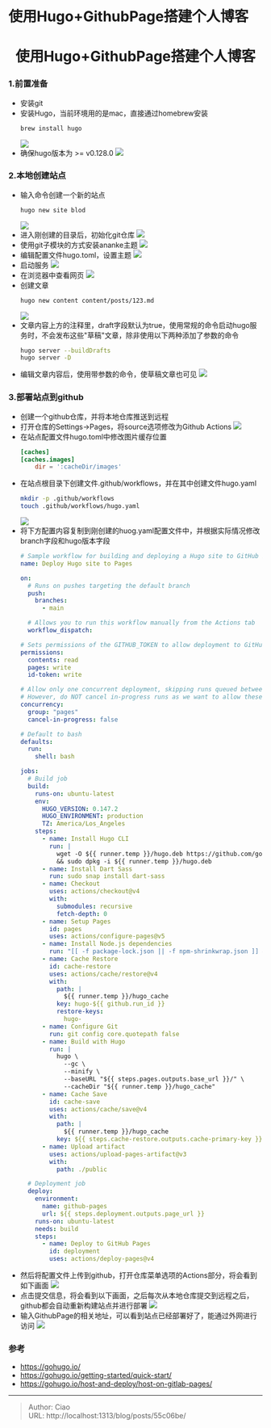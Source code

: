 # 使用Hugo+GithubPage搭建个人博客


<!--more-->

<h1 align="center">使用Hugo+GithubPage搭建个人博客</h1>


### 1.前置准备
  * 安装git
  * 安装Hugo，当前环境用的是mac，直接通过homebrew安装
    ```bash
    brew install hugo
    ```
    ![](/images/hugo_blog/p1.png)
  * 确保hugo版本为 >= v0.128.0
    ![](/images/hugo_blog/p2.png)

### 2.本地创建站点
  * 输入命令创建一个新的站点
    ```bash
    hugo new site blod
    ```
    ![](/images/hugo_blog/p3.png)
  * 进入刚创建的目录后，初始化git仓库
    ![](/images/hugo_blog/p4.png)
  * 使用git子模块的方式安装ananke主题
    ![](/images/hugo_blog/p5.png)
  * 编辑配置文件hugo.toml，设置主题
    ![](/images/hugo_blog/p6.png)
  * 启动服务
    ![](/images/hugo_blog/p7.png)
  * 在浏览器中查看网页
    ![](/images/hugo_blog/p8.png)
  * 创建文章
    ```bash
    hugo new content content/posts/123.md
    ```
    ![](/images/hugo_blog/p9.png)
  * 文章内容上方的注释里，draft字段默认为true，使用常规的命令启动hugo服务时，不会发布这些"草稿"文章，除非使用以下两种添加了参数的命令
    ```bash
    hugo server --buildDrafts
    hugo server -D
    ```
  * 编辑文章内容后，使用带参数的命令，使草稿文章也可见
    ![](/images/hugo_blog/p10.png)

### 3.部署站点到github
  * 创建一个github仓库，并将本地仓库推送到远程
  * 打开仓库的Settings->Pages，将source选项修改为Github Actions
    ![](/images/hugo_blog/p11.png)
  * 在站点配置文件hugo.toml中修改图片缓存位置
    ```TOML
    [caches]
    [caches.images]
        dir = ':cacheDir/images'
    ```
  * 在站点根目录下创建文件.github/workflows，并在其中创建文件hugo.yaml
    ```bash
    mkdir -p .github/workflows
    touch .github/workflows/hugo.yaml
    ```
    ![](/images/hugo_blog/p12.png)
  * 将下方配置内容复制到刚创建的huog.yaml配置文件中，并根据实际情况修改branch字段和hugo版本字段
    ```yaml
    # Sample workflow for building and deploying a Hugo site to GitHub Pages
    name: Deploy Hugo site to Pages

    on:
      # Runs on pushes targeting the default branch
      push:
        branches:
          - main

      # Allows you to run this workflow manually from the Actions tab
      workflow_dispatch:

    # Sets permissions of the GITHUB_TOKEN to allow deployment to GitHub Pages
    permissions:
      contents: read
      pages: write
      id-token: write

    # Allow only one concurrent deployment, skipping runs queued between the run in-progress and latest queued.
    # However, do NOT cancel in-progress runs as we want to allow these production deployments to complete.
    concurrency:
      group: "pages"
      cancel-in-progress: false

    # Default to bash
    defaults:
      run:
        shell: bash

    jobs:
      # Build job
      build:
        runs-on: ubuntu-latest
        env:
          HUGO_VERSION: 0.147.2
          HUGO_ENVIRONMENT: production
          TZ: America/Los_Angeles
        steps:
          - name: Install Hugo CLI
            run: |
              wget -O ${{ runner.temp }}/hugo.deb https://github.com/gohugoio/hugo/releases/download/v${HUGO_VERSION}/hugo_extended_${HUGO_VERSION}_linux-amd64.deb \
              && sudo dpkg -i ${{ runner.temp }}/hugo.deb
          - name: Install Dart Sass
            run: sudo snap install dart-sass
          - name: Checkout
            uses: actions/checkout@v4
            with:
              submodules: recursive
              fetch-depth: 0
          - name: Setup Pages
            id: pages
            uses: actions/configure-pages@v5
          - name: Install Node.js dependencies
            run: "[[ -f package-lock.json || -f npm-shrinkwrap.json ]] && npm ci || true"
          - name: Cache Restore
            id: cache-restore
            uses: actions/cache/restore@v4
            with:
              path: |
                ${{ runner.temp }}/hugo_cache
              key: hugo-${{ github.run_id }}
              restore-keys:
                hugo-
          - name: Configure Git
            run: git config core.quotepath false
          - name: Build with Hugo
            run: |
              hugo \
                --gc \
                --minify \
                --baseURL "${{ steps.pages.outputs.base_url }}/" \
                --cacheDir "${{ runner.temp }}/hugo_cache"
          - name: Cache Save
            id: cache-save
            uses: actions/cache/save@v4
            with:
              path: |
                ${{ runner.temp }}/hugo_cache
              key: ${{ steps.cache-restore.outputs.cache-primary-key }}
          - name: Upload artifact
            uses: actions/upload-pages-artifact@v3
            with:
              path: ./public

      # Deployment job
      deploy:
        environment:
          name: github-pages
          url: ${{ steps.deployment.outputs.page_url }}
        runs-on: ubuntu-latest
        needs: build
        steps:
          - name: Deploy to GitHub Pages
            id: deployment
            uses: actions/deploy-pages@v4
    ```
  * 然后将配置文件上传到github，打开仓库菜单选项的Actions部分，将会看到如下画面
    ![](/images/hugo_blog/p13.png)
  * 点击提交信息，将会看到以下画面，之后每次从本地仓库提交到远程之后，github都会自动重新构建站点并进行部署
    ![](/images/hugo_blog/p14.png)
  * 输入GithubPage的相关地址，可以看到站点已经部署好了，能通过外网进行访问
    ![](/images/hugo_blog/p15.png)

  ### 参考
  * https://gohugo.io/
  * https://gohugo.io/getting-started/quick-start/
  * https://gohugo.io/host-and-deploy/host-on-gitlab-pages/



---

> Author: Ciao  
> URL: http://localhost:1313/blog/posts/55c06be/  

